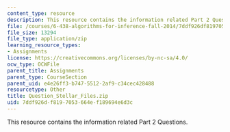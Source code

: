 ```yaml
---
content_type: resource
description: This resource contains the information related Part 2 Questions.
file: /courses/6-438-algorithms-for-inference-fall-2014/7ddf926df8197053664ef189694e6d3c_Question_Stellar_Files.zip
file_size: 13294
file_type: application/zip
learning_resource_types:
- Assignments
license: https://creativecommons.org/licenses/by-nc-sa/4.0/
ocw_type: OCWFile
parent_title: Assignments
parent_type: CourseSection
parent_uid: e4e26ff3-b747-5512-2af9-c34cec428488
resourcetype: Other
title: Question_Stellar_Files.zip
uid: 7ddf926d-f819-7053-664e-f189694e6d3c
---
```

This resource contains the information related Part 2 Questions.